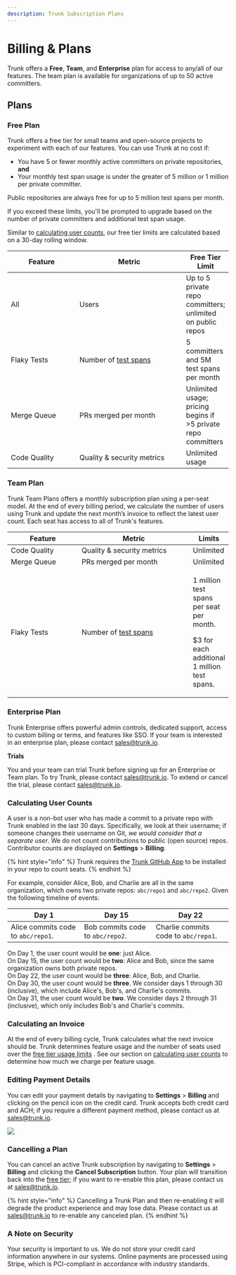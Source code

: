 ```yaml
---
description: Trunk Subscription Plans
---
```


# Billing & Plans

Trunk offers a **Free**, **Team**, and **Enterprise** plan for access to any/all of our features. The team plan is available for organizations of up to 50 active committers.

## Plans

### **Free Plan**

Trunk offers a free tier for small teams and open-source projects to experiment with each of our features. You can use Trunk at no cost if:

* You have 5 or fewer monthly active committers on private repositories, **and**
* Your monthly test span usage is under the greater of 5 million or 1 million per private committer.

Public repositories are always free for up to 5 million test spans per month.

If you exceed these limits, you'll be prompted to upgrade based on the number of private committers and additional test span usage.

Similar to [calculating user counts](billing.md#calculating-user-counts), our free tier limits are calculated based on a 30-day rolling window.

<table><thead><tr><th width="155">Feature</th><th width="257">Metric</th><th>Free Tier Limit</th></tr></thead><tbody><tr><td>All</td><td>Users</td><td>Up to 5 private repo committers; unlimited on public repos</td></tr><tr><td>Flaky Tests</td><td>Number of <a data-footnote-ref href="#user-content-fn-1">test spans</a></td><td>5 committers and 5M test spans per month</td></tr><tr><td>Merge Queue</td><td>PRs merged per month</td><td>Unlimited usage; pricing begins if >5 private repo committers</td></tr><tr><td>Code Quality</td><td>Quality &#x26; security metrics</td><td>Unlimited usage</td></tr></tbody></table>

### Team Plan

Trunk Team Plans offers a monthly subscription plan using a per-seat model. At the end of every billing period, we calculate the number of users using Trunk and update the next month’s invoice to reflect the latest user count. Each seat has access to all of Trunk's features.

<table><thead><tr><th width="155">Feature</th><th width="257">Metric</th><th>Limits</th></tr></thead><tbody><tr><td>Code Quality</td><td>Quality &#x26; security metrics</td><td>Unlimited</td></tr><tr><td>Merge Queue</td><td>PRs merged per month</td><td>Unlimited</td></tr><tr><td>Flaky Tests</td><td>Number of <a data-footnote-ref href="#user-content-fn-1">test spans</a></td><td><p>1 million test spans per seat per month.</p><p>$3 for each additional 1 million test spans.</p></td></tr></tbody></table>

### **Enterprise Plan**

Trunk Enterprise offers powerful admin controls, dedicated support, access to custom billing or terms, and features like SSO. If your team is interested in an enterprise plan, please contact [sales@trunk.io](mailto:sales@trunk.io).

**Trials**

You and your team can trial Trunk before signing up for an Enterprise or Team plan. To try Trunk, please contact [sales@trunk.io](mailto:sales@trunk.io). To extend or cancel the trial, please contact [sales@trunk.io](mailto:sales@trunk.io).

### Calculating User Counts

A user is a non-bot user who has made a commit to a private repo with Trunk enabled in the last 30 days. Specifically, we look at their username; if someone changes their username on Git, _we would consider that a separate user_. We do not count contributions to public (open source) repos. Contributor counts are displayed on **Settings** > **Billing**.

{% hint style="info" %}
Trunk requires the [Trunk GitHub App](https://github.com/apps/trunk-io) to be installed in your repo to count seats.
{% endhint %}

For example, consider Alice, Bob, and Charlie are all in the same organization, which owns two private repos: `abc/repo1` and `abc/repo2`. Given the following timeline of events:

| Day 1                              | Day 15                           | Day 22                               |
| ---------------------------------- | -------------------------------- | ------------------------------------ |
| Alice commits code to `abc/repo1`. | Bob commits code to `abc/repo2`. | Charlie commits code to `abc/repo1`. |

On Day 1, the user count would be **one**: just Alice.\
On Day 15, the user count would be **two**: Alice and Bob, since the same organization owns both private repos.\
On Day 22, the user count would be **three**: Alice, Bob, and Charlie.\
On Day 30, the user count would be **three**. We consider days 1 through 30 (inclusive), which include Alice's, Bob's, and Charlie's commits.\
On Day 31, the user count would be **two**. We consider days 2 through 31 (inclusive), which only includes Bob's and Charlie's commits.

### Calculating an Invoice

At the end of every billing cycle, Trunk calculates what the next invoice should be. Trunk determines feature usage and the number of seats used over the [free tier usage limits](billing.md#free-plans-and-trials) . See our section on [calculating user counts](billing.md#calculating-user-counts) to determine how much we charge per feature usage.

### Editing Payment Details

You can edit your payment details by navigating to **Settings** > **Billing** and clicking on the pencil icon on the credit card. Trunk accepts both credit card and ACH; if you require a different payment method, please contact us at [sales@trunk.io](mailto:sales@trunk.io).

![](https://files.readme.io/d7adf4f-Screen_Shot_2023-01-17_at_8.08.17_PM.png)

### Cancelling a Plan

You can cancel an active Trunk subscription by navigating to **Settings** > **Billing** and clicking the **Cancel Subscription** button. Your plan will transition back into the [free tier](billing.md#free-plans-and-trials); if you want to re-enable this plan, please contact us at [sales@trunk.io](mailto:sales@trunk.io).

{% hint style="info" %}
Cancelling a Trunk Plan and then re-enabling it will degrade the product experience and may lose data. Please contact us at [sales@trunk.io](mailto:sales@trunk.io) to re-enable any canceled plan.
{% endhint %}

### A Note on Security

Your security is important to us. We do not store your credit card information anywhere in our systems. Online payments are processed using Stripe, which is PCI-compliant in accordance with industry standards.

[^1]: The number of test case results uploaded.
